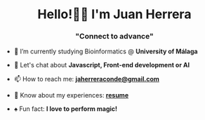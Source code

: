 <h1 align="center">Hello!👋🏼 I'm Juan Herrera</h1> 
<h3 align="center">"Connect to advance" </h3>

- 🔭 I’m currently studying Bioinformatics @ **University of Málaga**

- 💬 Let's chat about **Javascript, Front-end development or AI**

- 📫 How to reach me: **jaherreraconde@gmail.com**

- 📄 Know about my experiences: **[resume](https://mjuanherrera.notion.site/CV-Juan-Antonio-Herrera-Conde-71298731bfa241dda18a58e8ee2bb25b)**

- ♠️ Fun fact: **I love to perform magic!**
